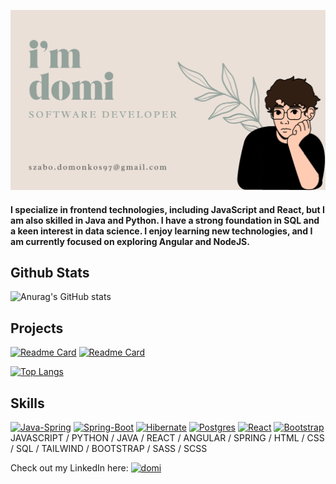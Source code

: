 ![profile](domi-profile.png)

#### I specialize in frontend technologies, including JavaScript and React, but I am also skilled in Java and Python. I have a strong foundation in SQL and a keen interest in data science. I enjoy learning new technologies, and I am currently focused on exploring Angular and NodeJS.

Github Stats
---
![Anurag's GitHub stats](https://github-readme-stats.vercel.app/api?username=domonkos97&show_icons=true&theme=radical)

Projects
---
[![Readme Card](https://github-readme-stats.vercel.app/api/pin/?username=domonkos97&repo=philosophy-reads-1.0)](https://github.com/domonkos97/philosophy-reads-1.0)
[![Readme Card](https://github-readme-stats.vercel.app/api/pin/?username=abukfa97&repo=TransactStat)](https://github.com/abukfa97/TransactStat)

[![Top Langs](https://github-readme-stats.vercel.app/api/top-langs/?username=domonkos97&layout=compact)](https://github.com/domonkos97)

Skills
---

[![Java-Spring][Spring]][Spring-url] [![Spring-Boot][SpringBoot]][SpringBoot-url] [![Hibernate][hibernate]][hibernate-url] [![Postgres][PostgreSQL]][postgres-url] [![React][React.js]][React-url] [![Bootstrap][Bootstrap.com]][Bootstrap-url] JAVASCRIPT / PYTHON / JAVA / REACT / ANGULAR / SPRING / HTML / CSS / SQL / TAILWIND / BOOTSTRAP / SASS / SCSS

  
Check out my LinkedIn here: 
[![domi][domi-linkedin-shield]][domi-linkedin-url]

  
  

[domi-linkedin-shield]: https://img.shields.io/badge/-Szabó_Domonkos-black.svg?style=for-the-badge&logo=linkedin&colorB=555
[domi-linkedin-url]: https://www.linkedin.com/in/szab%C3%B3-domonkos-201247264/

[React.js]: https://img.shields.io/badge/React-20232A?style=for-the-badge&logo=react&logoColor=61DAFB
[React-url]: https://reactjs.org/

[Spring]: https://img.shields.io/badge/Spring-6DB33F?style=for-the-badge&logo=spring&logoColor=white
[Spring-url]: https://spring.io
[Java]: 	https://img.shields.io/badge/Java-ED8B00?style=for-the-badge&logo=java&logoColor=white

[Bootstrap.com]: https://img.shields.io/badge/Bootstrap-563D7C?style=for-the-badge&logo=bootstrap&logoColor=white
[Bootstrap-url]: https://getbootstrap.com

[SpringBoot]: https://img.shields.io/badge/Spring_Boot-6DB33F?style=for-the-badge&logo=springboot&logoColor=white
[SpringBoot-url]: https://spring.io/projects/spring-boot

[PostgreSQL]: https://img.shields.io/badge/Postgresql-20232A?style=for-the-badge&logo=postgresql
[postgres-url]:https://postgresql.org

[hibernate]: https://img.shields.io/badge/Hibernate-20232A?style=for-the-badge&logo=hibernate&logoColor=61DAFB
[hibernate-url]: https://hibernate.org

